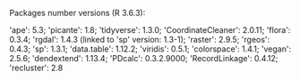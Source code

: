 Packages number versions (R 3.6.3):

'ape': 5.3;
'picante': 1.8;
'tidyverse': 1.3.0;
'CoordinateCleaner': 2.0.11;
'flora': 0.3.4;
'rgdal': 1.4.3 (linked to 'sp' version: 1.3-1);
'raster': 2.9.5;
'rgeos': 0.4.3;
'sp': 1.3.1;
'data.table': 1.12.2;
'viridis': 0.5.1;
'colorspace': 1.4.1;
'vegan': 2.5.6;
'dendextend': 1.13.4;
'PDcalc': 0.3.2.9000;
'RecordLinkage': 0.4.12;
'recluster': 2.8
